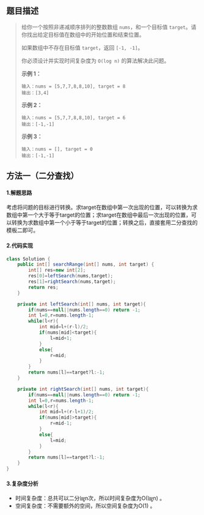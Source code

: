 ## 题目描述 
>  给你一个按照非递减顺序排列的整数数组 `nums`，和一个目标值 `target`。请你找出给定目标值在数组中的开始位置和结束位置。
>
>  如果数组中不存在目标值 `target`，返回 `[-1, -1]`。
>
>  你必须设计并实现时间复杂度为 `O(log n)` 的算法解决此问题。
>
>   
>
>  **示例 1：**
>
>  ```
>  输入：nums = [5,7,7,8,8,10], target = 8
>  输出：[3,4]
>  ```
>
>  **示例 2：**
>
>  ```
>  输入：nums = [5,7,7,8,8,10], target = 6
>  输出：[-1,-1]
>  ```
>
>  **示例 3：**
>
>  ```
>  输入：nums = [], target = 0
>  输出：[-1,-1]
>  ```


## 方法一（二分查找）
#### 1.解题思路
考虑将问题的目标进行转换。求target在数组中第一次出现的位置，可以转换为求数组中第一个大于等于target的位置；求target在数组中最后一次出现的位置，可以转换为求数组中第一个小于等于target的位置；转换之后，直接套用二分查找的模板二即可。

#### 2.代码实现
```java
class Solution {
    public int[] searchRange(int[] nums, int target) {
        int[] res=new int[2];
        res[0]=leftSearch(nums,target);
        res[1]=rightSearch(nums,target);
        return res;
    }

    private int leftSearch(int[] nums, int target){
        if(nums==null||nums.length==0) return -1;
        int l=0,r=nums.length-1;
        while(l<r){
            int mid=l+(r-l)/2;
            if(nums[mid]<target){
                l=mid+1;
            }
            else{
                r=mid;
            }
        }
        return nums[l]==target?l:-1;
    }

    private int rightSearch(int[] nums, int target){
        if(nums==null||nums.length==0) return -1;
        int l=0,r=nums.length-1;
        while(l<r){
            int mid=l+(r-l+1)/2;
            if(nums[mid]>target){
                r=mid-1;
            }
            else{
                l=mid;
            }
        }
        return nums[l]==target?l:-1;
    }
}
```
#### 3.复杂度分析

- 时间复杂度：总共可以二分㏒n次，所以时间复杂度为O(㏒n) 。
- 空间复杂度：不需要额外的空间，所以空间复杂度为O(1) 。
